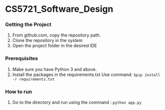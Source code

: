# CS5721_Software_Design


### Getting the Project

1) From github.com, copy the repository path.
2) Clone the repository in the system
3) Open the project folder in the desired IDE

### Prerequisites

1) Make sure you have Python 3 and above.
2) Install the packages in the requirements.txt
   Use command: `$pip install -r requirements.txt`

### How to run

1) Go to the directory and run using the command : `python app.py`

